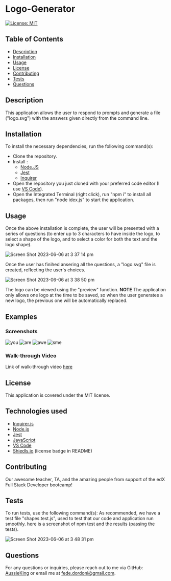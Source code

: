 
# Logo-Generator

[![License: MIT](https://img.shields.io/badge/License-MIT-yellow.svg)](LICENSE.md)

## Table of Contents
- [Description](#description)
- [Installation](#installation)
- [Usage](#usage)
- [License](#license)
- [Contributing](#contributing)
- [Tests](#tests)
- [Questions](#questions)

## Description
This application allows the user to respond to prompts and generate a file ("logo.svg") with the answers given directly from the command line.

## Installation
To install the necessary dependencies, run the following command(s):
- Clone the repository. 
- Install :
  - [Node.JS](https://nodejs.org/en/blog/release/v16.18.1) 
  - [Jest](https://www.npmjs.com/package/jest) 
  - [Inquirer](https://www.npmjs.com/package/inquirer/v/8.2.4)
- Open the repository you just cloned with your preferred code editor (I use [VS Code](https://code.visualstudio.com/)).
- Open the Integrated Terminal (right click), run "npm i" to install all packages, then run "node idex.js" to start the application.

## Usage
Once the above installation is complete, the user will be presented with a series of questions (to enter up to 3 characters to have inside the logo, to select a shape of the logo, and to select a color for both the text and the logo shape).

![Screen Shot 2023-06-06 at 3 37 14 pm](https://github.com/AussieKing/Logo-Generator/assets/126050763/a7dd302d-1493-4f41-942e-c6ef272d78db)

Once the user has finihed ansering all the questions, a "logo.svg" file is created, reflecting the user's choices.

![Screen Shot 2023-06-06 at 3 38 50 pm](https://github.com/AussieKing/Logo-Generator/assets/126050763/43514904-26d1-4732-b050-4a87e6940a3b)

The logo can be viewed using the "preview" function.
**NOTE** 
The application only allows one logo at the time to be saved, so when the user generates a new logo, the previous one will be automatically replaced.

## Examples 
### Screenshots 
![you](https://github.com/AussieKing/Logo-Generator/assets/126050763/5bd1cec7-b4b3-4126-a3f3-b90c10c6b732)
![are](https://github.com/AussieKing/Logo-Generator/assets/126050763/ac3e7424-63c9-4bbf-a2c4-43a5ef239a55)
![awe](https://github.com/AussieKing/Logo-Generator/assets/126050763/de45be7c-0341-422e-af09-0d35dd54ab74)
![sme](https://github.com/AussieKing/Logo-Generator/assets/126050763/4886a379-3323-4e1f-96dc-fb94cd88e432)

### Walk-through Video
Link of walk-through video [here](https://drive.google.com/file/d/1eqtlfvLACq0APIg_xGAiJmiGJXoXb0IK/view)

## License
This application is covered under the MIT license.

## Technologies used
- [Inquirer.js](https://www.npmjs.com/package/inquirer) 
- [Node.js](https://nodejs.org/en)
- [Jest](https://www.npmjs.com/package/jest)
- [JavaScript](https://www.javascript.com/)
- [VS Code](https://code.visualstudio.com/)
- [Shiedls.io](https://shields.io/) (license badge in README)

## Contributing
Our awesome teacher, TA, and the amazing people from support of the edX Full Stack Developer bootcamp!


## Tests
To run tests, use the following command(s):
As recommended, we have a test file "shapes.test.js", used to test that our code and application run smoothly. here is a screenshot of npm test and the results (passing the tests).

![Screen Shot 2023-06-06 at 3 48 31 pm](https://github.com/AussieKing/Logo-Generator/assets/126050763/9a2b5993-409b-4c55-b1df-9ba7b0c2cb2d)


## Questions
For any questions or inquiries, please reach out to me via GitHub: [AussieKing](https://github.com/AussieKing) or email me at fede.dordoni@gmail.com.
